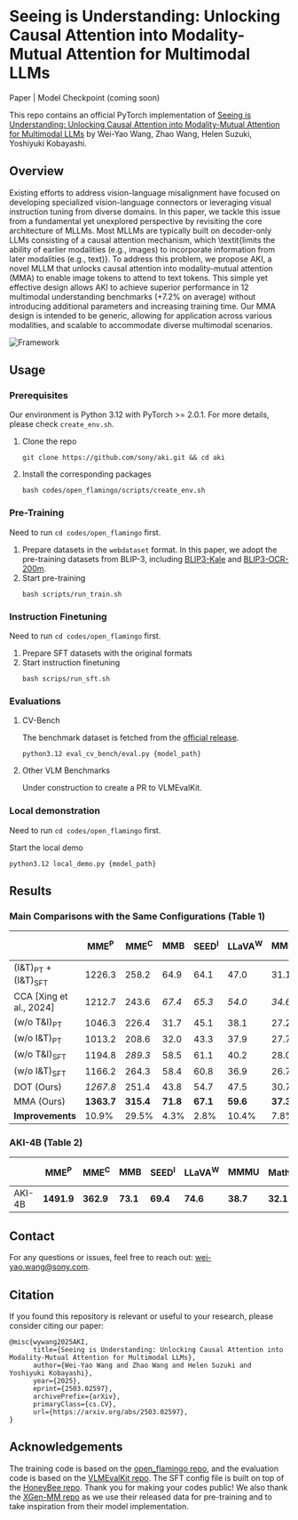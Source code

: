 # Seeing is Understanding: Unlocking Causal Attention into Modality-Mutual Attention for Multimodal LLMs
Paper | Model Checkpoint (coming soon)

This repo contains an official PyTorch implementation of [Seeing is Understanding: Unlocking Causal Attention into Modality-Mutual Attention for Multimodal LLMs](https://arxiv.org/abs/2503.02597) by Wei-Yao Wang, Zhao Wang, Helen Suzuki, Yoshiyuki Kobayashi.

## Overview
Existing efforts to address vision-language misalignment have focused on developing specialized vision-language connectors or leveraging visual instruction tuning from diverse domains.
In this paper, we tackle this issue from a fundamental yet unexplored perspective by revisiting the core architecture of MLLMs.
Most MLLMs are typically built on decoder-only LLMs consisting of a causal attention mechanism, which \textit{limits the ability of earlier modalities (e.g., images) to incorporate information from later modalities (e.g., text)}.
To address this problem, we propose <i class="fa-brands fa-canadian-maple-leaf" style="color: #ff0000;"></i>AKI, a novel MLLM that unlocks causal attention into modality-mutual attention (MMA) to enable image tokens to attend to text tokens.
This simple yet effective design allows AKI to achieve superior performance in 12 multimodal understanding benchmarks (+7.2\% on average) without introducing additional parameters and increasing training time.
Our MMA design is intended to be generic, allowing for application across various modalities, and scalable to accommodate diverse multimodal scenarios.

![Framework](./framework.png)

## Usage
### Prerequisites
Our environment is Python 3.12 with PyTorch >= 2.0.1. For more details, please check `create_env.sh`.
1. Clone the repo
    ```
    git clone https://github.com/sony/aki.git && cd aki
    ```
2. Install the corresponding packages
    ```
    bash codes/open_flamingo/scripts/create_env.sh
    ```

### Pre-Training
Need to run `cd codes/open_flamingo` first.
1. Prepare datasets in the `webdataset` format. In this paper, we adopt the pre-training datasets from BLIP-3, including [BLIP3-Kale](https://huggingface.co/datasets/Salesforce/blip3-kale) and [BLIP3-OCR-200m](https://huggingface.co/datasets/Salesforce/blip3-ocr-200m).
2. Start pre-training
    ```
    bash scripts/run_train.sh
    ```

### Instruction Finetuning
Need to run `cd codes/open_flamingo` first.
1. Prepare SFT datasets with the original formats
2. Start instruction finetuning
    ```
    bash scrips/run_sft.sh
    ```

### Evaluations
1. CV-Bench
    
    The benchmark dataset is fetched from the [official release](https://huggingface.co/datasets/nyu-visionx/CV-Bench).
    ```
    python3.12 eval_cv_bench/eval.py {model_path}
    ```

2. Other VLM Benchmarks

    Under construction to create a PR to VLMEvalKit.

### Local demonstration
Need to run `cd codes/open_flamingo` first.

Start the local demo
```
python3.12 local_demo.py {model_path}
```

## Results
### Main Comparisons with the Same Configurations (Table 1)
|                          | MME<sup>P</sup> | MME<sup>C</sup> | MMB  | SEED<sup>I</sup> | LLaVA<sup>W</sup> | MMMU  | MathV<sup>mini</sup> | POPE  | MM-Vet | RealWorldQA | CV-Bench<sup>2D</sup> | CV-Bench<sup>3D</sup> |
|--------------------------|------------|------------|------|-------------|---------------|------|----------------|------|-------|------------|-----------------|-----------------|
| (I&T)<sub>PT</sub> + (I&T)<sub>SFT</sub>  | 1226.3     | 258.2     | 64.9 | 64.1        | 47.0          | 31.1 | 24.2           | 79.8 | 24.3  | 50.6       | 45.2            | 54.3            |
| CCA [Xing et al., 2024]  | 1212.7     | 243.6     | _67.4_ | _65.3_      | _54.0_        | _34.6_ | _25.6_         | _81.9_ | _29.0_  | **52.7**  | _56.0_          | 62.8            |
| (w/o T&I)<sub>PT</sub>   | 1046.3     | 226.4     | 31.7 | 45.1        | 38.1          | 27.2 | 23.8           | 65.0 | 17.2  | 40.1       | 53.2            | 54.8            |
| (w/o I&T)<sub>PT</sub>   | 1013.2     | 208.6     | 32.0 | 43.3        | 37.9          | 27.7 | 22.4           | 70.4 | 20.6  | 39.5       | 55.4            | 53.0            |
| (w/o T&I)<sub>SFT</sub>  | 1194.8     | _289.3_   | 58.5 | 61.1        | 40.2          | 28.0 | 21.9           | 79.0 | 22.8  | 47.8       | 41.4            | _63.0_          |
| (w/o I&T)<sub>SFT</sub>  | 1166.2     | 264.3     | 58.4 | 60.8        | 36.9          | 26.7 | 23.1           | 76.8 | 20.4  | 46.9       | 43.3            | 61.2            |
| DOT (Ours)              | _1267.8_   | 251.4     | 43.8 | 54.7        | 47.5          | 30.7 | _25.6_         | **82.7** | 25.0  | 50.5       | 52.2            | 58.1            |
| MMA (Ours)              | **1363.7** | **315.4** | **71.8** | **67.1**  | **59.6**      | **37.3** | **26.4** | **82.7** | **30.2**  | _52.3_ | **57.8** | **64.1** |
| **Improvements**        | 10.9%      | 29.5%      | 4.3%  | 2.8%        | 10.4%         | 7.8%  | 3.1%          | 1%   | 4.1%  | -          | 3.2%            | 2.1%            |

### AKI-4B (Table 2)
|                          | MME<sup>P</sup> | MME<sup>C</sup> | MMB  | SEED<sup>I</sup> | LLaVA<sup>W</sup> | MMMU  | MathV<sup>mini</sup> | POPE  | MM-Vet | RealWorldQA | CV-Bench<sup>2D</sup> | CV-Bench<sup>3D</sup> |
|---|---|---|---|---|---|---|---|---|---|---|---|---|
| AKI-4B              | **1491.9** | **362.9** | **73.1** | **69.4**  | **74.6**      | **38.7** | **32.1** | **86.9** | **40.8**  | **58.9** | **62.1** | **71.8** |

## Contact
For any questions or issues, feel free to reach out: wei-yao.wang@sony.com.

## Citation
If you found this repository is relevant or useful to your research, please consider citing our paper:
```
@misc{wywang2025AKI,
      title={Seeing is Understanding: Unlocking Causal Attention into Modality-Mutual Attention for Multimodal LLMs}, 
      author={Wei-Yao Wang and Zhao Wang and Helen Suzuki and Yoshiyuki Kobayashi},
      year={2025},
      eprint={2503.02597},
      archivePrefix={arXiv},
      primaryClass={cs.CV},
      url={https://arxiv.org/abs/2503.02597}, 
}
```

## Acknowledgements
The training code is based on the [open_flamingo repo](https://github.com/mlfoundations/open_flamingo), and the evaluation code is based on the [VLMEvalKit repo](https://github.com/open-compass/VLMEvalKit).
The SFT config file is built on top of the [HoneyBee repo](https://github.com/khanrc/honeybee/tree/main).
Thank you for making your codes public!
We also thank the [XGen-MM repo](https://github.com/salesforce/LAVIS/tree/xgen-mm) as we use their released data for pre-training and to take inspiration from their model implementation.